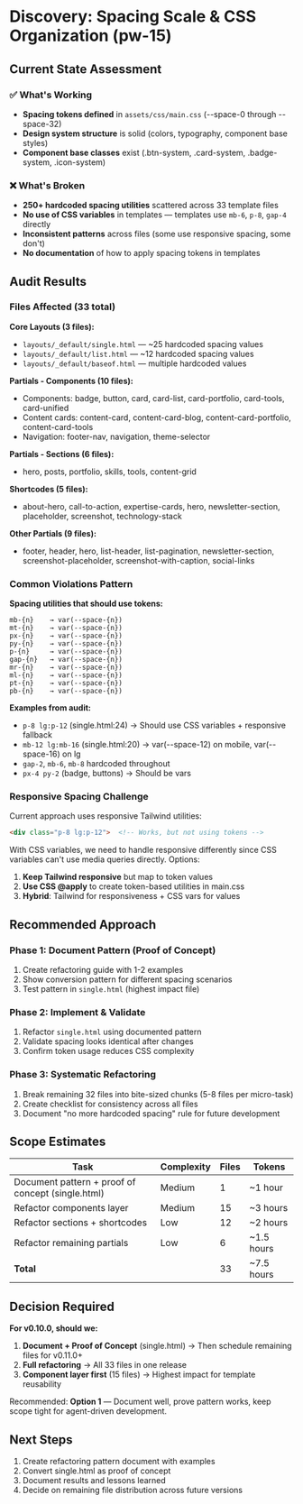 # Discovery: Spacing Scale & CSS Organization (pw-15)

## Current State Assessment

### ✅ What's Working
- **Spacing tokens defined** in `assets/css/main.css` (--space-0 through --space-32)
- **Design system structure** is solid (colors, typography, component base styles)
- **Component base classes** exist (.btn-system, .card-system, .badge-system, .icon-system)

### ❌ What's Broken
- **250+ hardcoded spacing utilities** scattered across 33 template files
- **No use of CSS variables** in templates — templates use `mb-6`, `p-8`, `gap-4` directly
- **Inconsistent patterns** across files (some use responsive spacing, some don't)
- **No documentation** of how to apply spacing tokens in templates

## Audit Results

### Files Affected (33 total)

**Core Layouts (3 files):**
- `layouts/_default/single.html` — ~25 hardcoded spacing values
- `layouts/_default/list.html` — ~12 hardcoded spacing values
- `layouts/_default/baseof.html` — multiple hardcoded values

**Partials - Components (10 files):**
- Components: badge, button, card, card-list, card-portfolio, card-tools, card-unified
- Content cards: content-card, content-card-blog, content-card-portfolio, content-card-tools
- Navigation: footer-nav, navigation, theme-selector

**Partials - Sections (6 files):**
- hero, posts, portfolio, skills, tools, content-grid

**Shortcodes (5 files):**
- about-hero, call-to-action, expertise-cards, hero, newsletter-section, placeholder, screenshot, technology-stack

**Other Partials (9 files):**
- footer, header, hero, list-header, list-pagination, newsletter-section, screenshot-placeholder, screenshot-with-caption, social-links

### Common Violations Pattern

**Spacing utilities that should use tokens:**
```
mb-{n}    → var(--space-{n})
mt-{n}    → var(--space-{n})
px-{n}    → var(--space-{n})
py-{n}    → var(--space-{n})
p-{n}     → var(--space-{n})
gap-{n}   → var(--space-{n})
mr-{n}    → var(--space-{n})
ml-{n}    → var(--space-{n})
pt-{n}    → var(--space-{n})
pb-{n}    → var(--space-{n})
```

**Examples from audit:**
- `p-8 lg:p-12` (single.html:24) → Should use CSS variables + responsive fallback
- `mb-12 lg:mb-16` (single.html:20) → var(--space-12) on mobile, var(--space-16) on lg
- `gap-2`, `mb-6`, `mb-8` hardcoded throughout
- `px-4 py-2` (badge, buttons) → Should be vars

### Responsive Spacing Challenge

Current approach uses responsive Tailwind utilities:
```html
<div class="p-8 lg:p-12">  <!-- Works, but not using tokens -->
```

With CSS variables, we need to handle responsive differently since CSS variables can't use media queries directly. Options:
1. **Keep Tailwind responsive** but map to token values
2. **Use CSS @apply** to create token-based utilities in main.css
3. **Hybrid**: Tailwind for responsiveness + CSS vars for values

## Recommended Approach

### Phase 1: Document Pattern (Proof of Concept)
1. Create refactoring guide with 1-2 examples
2. Show conversion pattern for different spacing scenarios
3. Test pattern in `single.html` (highest impact file)

### Phase 2: Implement & Validate
1. Refactor `single.html` using documented pattern
2. Validate spacing looks identical after changes
3. Confirm token usage reduces CSS complexity

### Phase 3: Systematic Refactoring
1. Break remaining 32 files into bite-sized chunks (5-8 files per micro-task)
2. Create checklist for consistency across all files
3. Document "no more hardcoded spacing" rule for future development

## Scope Estimates

| Task | Complexity | Files | Tokens |
|------|-----------|-------|--------|
| Document pattern + proof of concept (single.html) | Medium | 1 | ~1 hour |
| Refactor components layer | Medium | 15 | ~3 hours |
| Refactor sections + shortcodes | Low | 12 | ~2 hours |
| Refactor remaining partials | Low | 6 | ~1.5 hours |
| **Total** | | 33 | ~7.5 hours |

## Decision Required

**For v0.10.0, should we:**
1. **Document + Proof of Concept** (single.html) → Then schedule remaining files for v0.11.0+
2. **Full refactoring** → All 33 files in one release
3. **Component layer first** (15 files) → Highest impact for template reusability

Recommended: **Option 1** — Document well, prove pattern works, keep scope tight for agent-driven development.

## Next Steps
1. Create refactoring pattern document with examples
2. Convert single.html as proof of concept
3. Document results and lessons learned
4. Decide on remaining file distribution across future versions
